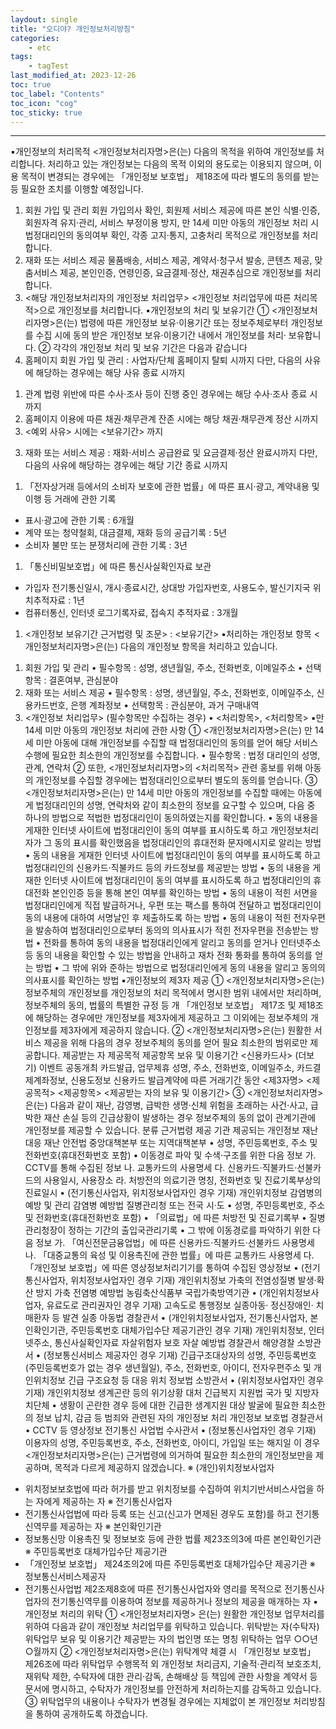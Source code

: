 ```yaml
---
laydout: single
title: "오디야? 개인정보처리방침"
categories:
    - etc
tags:
    - tagTest
last_modified_at: 2023-12-26
toc: true
toc_label: "Contents"
toc_icon: "cog"
toc_sticky: true
---
```


---

▪개인정보의 처리목적
<개인정보처리자명>은(는) 다음의 목적을 위하여 개인정보를 처리합니다. 처리하고
있는 개인정보는 다음의 목적 이외의 용도로는 이용되지 않으며, 이용 목적이 변경되는
경우에는 「개인정보 보호법」 제18조에 따라 별도의 동의를 받는 등 필요한 조치를 이행할
예정입니다.

1. 회원 가입 및 관리
   회원 가입의사 확인, 회원제 서비스 제공에 따른 본인 식별·인증, 회원자격 유지·관리,
   서비스 부정이용 방지, 만 14세 미만 아동의 개인정보 처리 시 법정대리인의 동의여부
   확인, 각종 고지·통지, 고충처리 목적으로 개인정보를 처리합니다.
1. 재화 또는 서비스 제공
   물품배송, 서비스 제공, 계약서·청구서 발송, 콘텐츠 제공, 맞춤서비스 제공, 본인인증,
   연령인증, 요금결제·정산, 채권추심으로 개인정보를 처리합니다.
1. <해당 개인정보처리자의 개인정보 처리업무>
   <개인정보 처리업무에 따른 처리목적>으로 개인정보를 처리합니다.
   ▪개인정보의 처리 및 보유기간
   ① <개인정보처리자명>은(는) 법령에 따른 개인정보 보유·이용기간 또는 정보주체로부터
   개인정보를 수집 시에 동의 받은 개인정보 보유·이용기간 내에서 개인정보를 처리·
   보유합니다.
   ② 각각의 개인정보 처리 및 보유 기간은 다음과 같습니다
1. 홈페이지 회원 가입 및 관리 : 사업자/단체 홈페이지 탈퇴 시까지
   다만, 다음의 사유에 해당하는 경우에는 해당 사유 종료 시까지

1) 관계 법령 위반에 따른 수사·조사 등이 진행 중인 경우에는 해당 수사·조사 종료
   시까지
1) 홈페이지 이용에 따른 채권·채무관계 잔존 시에는 해당 채권·채무관계 정산 시까지
1) <예외 사유> 시에는 <보유기간> 까지

3. 재화 또는 서비스 제공 : 재화·서비스 공급완료 및 요금결제·정산 완료시까지
   다만, 다음의 사유에 해당하는 경우에는 해당 기간 종료 시까지

1) 「전자상거래 등에서의 소비자 보호에 관한 법률」에 따른 표시·광고, 계약내용 및
   이행 등 거래에 관한 기록

-   표시·광고에 관한 기록 : 6개월
-   계약 또는 청약철회, 대금결제, 재화 등의 공급기록 : 5년
-   소비자 불만 또는 분쟁처리에 관한 기록 : 3년

1. 「통신비밀보호법」에 따른 통신사실확인자료 보관

-   가입자 전기통신일시, 개시·종료시간, 상대방 가입자번호, 사용도수, 발신기지국
    위치추적자료 : 1년
-   컴퓨터통신, 인터넷 로그기록자료, 접속지 추적자료 : 3개월

1. <개인정보 보유기간 근거법령 및 조문> : <보유기간>
   ▪처리하는 개인정보 항목
   <개인정보처리자명>은(는) 다음의 개인정보 항목을 처리하고 있습니다.

1) 회원 가입 및 관리
   • 필수항목 : 성명, 생년월일, 주소, 전화번호, 이메일주소
   • 선택항목 : 결혼여부, 관심분야
1) 재화 또는 서비스 제공
   • 필수항목 : 성명, 생년월일, 주소, 전화번호, 이메일주소, 신용카드번호, 은행 계좌정보
   • 선택항목 : 관심분야, 과거 구매내역
1) <개인정보 처리업무> (필수항목만 수집하는 경우)
   • <처리항목>, <처리항목>
   ▪만 14세 미만 아동의 개인정보 처리에 관한 사항
   ① <개인정보처리자명>은(는) 만 14세 미만 아동에 대해 개인정보를 수집할 때 법정대리인의
   동의를 얻어 해당 서비스 수행에 필요한 최소한의 개인정보를 수집합니다.
   • 필수항목 : 법정 대리인의 성명, 관계, 연락처
   ② 또한, <개인정보처리자명>의 <처리목적> 관련 홍보를 위해 아동의 개인정보를 수집할
   경우에는 법정대리인으로부터 별도의 동의를 얻습니다.
   ③ <개인정보처리자명>은(는) 만 14세 미만 아동의 개인정보를 수집할 때에는 아동에게
   법정대리인의 성명, 연락처와 같이 최소한의 정보를 요구할 수 있으며, 다음 중 하나의
   방법으로 적법한 법정대리인이 동의하였는지를 확인합니다.
   • 동의 내용을 게재한 인터넷 사이트에 법정대리인이 동의 여부를 표시하도록 하고
   개인정보처리자가 그 동의 표시를 확인했음을 법정대리인의 휴대전화 문자메시지로
   알리는 방법
   • 동의 내용을 게재한 인터넷 사이트에 법정대리인이 동의 여부를 표시하도록 하고
   법정대리인의 신용카드·직불카드 등의 카드정보를 제공받는 방법
   • 동의 내용을 게재한 인터넷 사이트에 법정대리인이 동의 여부를 표시하도록 하고
   법정대리인의 휴대전화 본인인증 등을 통해 본인 여부를 확인하는 방법
   • 동의 내용이 적힌 서면을 법정대리인에게 직접 발급하거나, 우편 또는 팩스를 통하여
   전달하고 법정대리인이 동의 내용에 대하여 서명날인 후 제출하도록 하는 방법
   • 동의 내용이 적힌 전자우편을 발송하여 법정대리인으로부터 동의의 의사표시가 적힌
   전자우편을 전송받는 방법
   • 전화를 통하여 동의 내용을 법정대리인에게 알리고 동의를 얻거나 인터넷주소 등 동의
   내용을 확인할 수 있는 방법을 안내하고 재차 전화 통화를 통하여 동의를 얻는 방법
   • 그 밖에 위와 준하는 방법으로 법정대리인에게 동의 내용을 알리고 동의의
   의사표시를 확인하는 방법
   ▪개인정보의 제3자 제공
   ① <개인정보처리자명>은(는) 정보주체의 개인정보를 개인정보의 처리 목적에서 명시한
   범위 내에서만 처리하며, 정보주체의 동의, 법률의 특별한 규정 등 개 「개인정보
   보호법」 제17조 및 제18조에 해당하는 경우에만 개인정보를 제3자에게 제공하고 그
   이외에는 정보주체의 개인정보를 제3자에게 제공하지 않습니다.
   ② <개인정보처리자명>은(는) 원활한 서비스 제공을 위해 다음의 경우 정보주체의 동의를
   얻어 필요 최소한의 범위로만 제공합니다.
   제공받는 자 제공목적 제공항목 보유 및 이용기간
   <신용카드사>
   (더보기)
   이벤트 공동개최
   카드발급,
   업무제휴
   성명, 주소, 전화번호,
   이메일주소, 카드결제계좌정보,
   신용도정보
   신용카드 발급계약에 따른
   거래기간 동안
   <제3자명> <제공목적> <제공항목> <제공받는 자의 보유 및
   이용기간>
   ③ <개인정보처리자명>은(는) 다음과 같이 재난, 감영병, 급박한 생명·신체 위험을
   초래하는 사건·사고, 급박한 재산 손실 등의 긴급상황이 발생하는 경우 정보주체의
   동의 없이 관계기관에 개인정보를 제공할 수 있습니다.
   분류 근거법령 제공 기관 제공되는 개인정보
   재난 대응 재난
   안전법
   중앙대책본부 또는
   지역대책본부
   • 성명, 주민등록번호, 주소 및 전화번호(휴대전화번호
   포함)
   • 이동경로 파악 및 수색·구조를 위한 다음 정보
   가. CCTV를 통해 수집된 정보
   나. 교통카드의 사용명세
   다. 신용카드·직불카드·선불카드의 사용일시, 사용장소
   라. 처방전의 의료기관 명칭, 전화번호 및 진료기록부상의
   진료일시
   • (전기통신사업자, 위치정보사업자인 경우 기재)
   개인위치정보
   감염병의 예방
   및 관리
   감염병
   예방법
   질병관리청
   또는
   전국 시·도
   • 성명, 주민등록번호, 주소 및 전화번호(휴대전화번호 포함)
   • 「의료법」에 따른 처방전 및 진료기록부
   • 질병관리청장이 정하는 기간의 출입국관리기록
   • 그 밖에 이동경로를 파악하기 위한 다음 정보
   가. 「여신전문금융업법」에 따른
   신용카드·직불카드·선불카드 사용명세
   나. 「대중교통의 육성 및 이용촉진에 관한 법률」에 따른
   교통카드 사용명세
   다. 「개인정보 보호법」에 따른 영상정보처리기기를
   통하여 수집된 영상정보
   • (전기통신사업자, 위치정보사업자인 경우 기재)
   개인위치정보
   가축의
   전염성질병
   발생·확산 방지
   가축
   전염병
   예방법
   농림축산식품부
   국립가축방역기관
   • (개인위치정보사업자, 유료도로 관리권자인 경우 기재)
   고속도로 통행정보
   실종아동·
   정신장애인·
   치매환자 등
   발견
   실종
   아동법 경찰관서
   • (개인위치정보사업자, 전기통신사업자, 본인확인기관,
   주민등록번호 대체가입수단 제공기관인 경우 기재)
   개인위치정보, 인터넷주소, 통신사실확인자료
   자살위험자
   보호
   자살
   예방법
   경찰관서
   해양경찰
   소방관서
   • (정보통신서비스 제공자인 경우 기재) 긴급구조대상자의
   성명, 주민등록번호(주민등록번호가 없는 경우
   생년월일), 주소, 전화번호, 아이디, 전자우편주소 및
   개인위치정보
   긴급 구조요청
   등 대응
   위치
   정보법 소방관서 • (위치정보사업자인 경우 기재) 개인위치정보
   생계곤란 등의
   위기상황 대처
   긴급복지
   지원법
   국가 및
   지방자치단체
   • 생황이 곤란한 경우 등에 대한 긴급한 생계지원 대상
   발굴에 필요한 최소한의 정보
   납치, 감금 등
   범죄와 관련된
   자의 개인정보
   처리
   개인정보
   보호법 경찰관서 • CCTV 등 영상정보
   전기통신
   사업법 수사관서
   • (정보통신사업자인 경우 기재) 이용자의 성명,
   주민등록번호, 주소, 전화번호, 아이디, 가입일 또는
   해지일
   이 경우 <개인정보처리자명>은(는) 근거법령에 의거하여 필요한 최소한의 개인정보만을
   제공하며, 목적과 다르게 제공하지 않겠습니다.
   ※ (개인)위치정보사업자

-   위치정보보호법에 따라 허가를 받고 위치정보를 수집하여 위치기반서비스사업을 하는
    자에게 제공하는 자
    ※ 전기통신사업자
-   전기통신사업법에 따라 등록 또는 신고(신고가 면제된 경우도 포함)를 하고 전기통신역무를
    제공하는 자
    ※ 본인확인기관
-   정보통신망 이용촉진 및 정보보호 등에 관한 법률 제23조의3에 따른 본인확인기관
    ※ 주민등록번호 대체가입수단 제공기관
-   「개인정보 보호법」 제24조의2에 따른 주민등록번호 대체가입수단 제공기관
    ※ 정보통신서비스제공자
-   전기통신사업법 제2조제8호에 따른 전기통신사업자와 영리를 목적으로 전기통신사업자의
    전기통신역무를 이용하여 정보를 제공하거나 정보의 제공을 매개하는 자
    ▪개인정보 처리의 위탁
    ① <개인정보처리자명> 은(는) 원활한 개인정보 업무처리를 위하여 다음과 같이 개인정보
    처리업무를 위탁하고 있습니다.
    위탁받는 자(수탁자) 위탁업무 보유 및 이용기간
    제공받는 자의 법인명 또는 명칭 위탁하는 업무 ○○년 ○월까지
    ② <개인정보처리자명>은(는) 위탁계약 체결 시 「개인정보 보호법」 제26조에 따라 위탁업무
    수행목적 외 개인정보 처리금지, 기술적·관리적 보호조치, 재위탁 제한, 수탁자에 대한
    관리·감독, 손해배상 등 책임에 관한 사항을 계약서 등 문서에 명시하고, 수탁자가
    개인정보를 안전하게 처리하는지를 감독하고 있습니다.
    ③ 위탁업무의 내용이나 수탁자가 변경될 경우에는 지체없이 본 개인정보 처리방침을
    통하여 공개하도록 하겠습니다.
